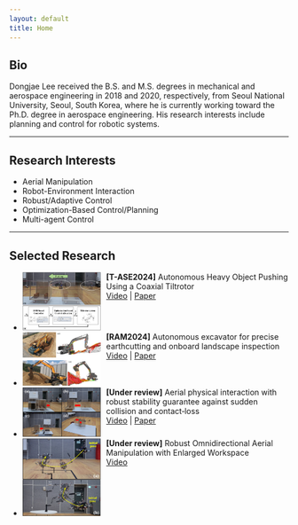 ```yaml
---
layout: default
title: Home
---
```


## Bio
Dongjae Lee received the B.S. and M.S. degrees in mechanical and aerospace engineering in 2018 and 2020, respectively, from Seoul National University, Seoul, South Korea, where he is currently working toward the Ph.D. degree in aerospace engineering. His research interests include planning and control for robotic systems.

---
## Research Interests
- Aerial Manipulation
- Robot-Environment Interaction
- Robust/Adaptive Control
- Optimization-Based Control/Planning
- Multi-agent Control

---
## Selected Research
<ul>
    <li>
        <div style="overflow: hidden; max-width: 700px; display: flex;">
            <div style="float: left; width: 30%; margin-right: 10px;">
                <img src="/img/2024tase.png" alt="selected_1" style="max-width: 100%; height: auto;" onclick="openModal(this.src)">
            </div>
            <div style="width: 70%;">
                <b>[T-ASE2024]</b> Autonomous Heavy Object Pushing Using a Coaxial Tiltrotor <br />
                <a href="https://www.youtube.com/watch?v=DW7YzORGIg8">Video</a> |
                <a href="/files/2024TASE.pdf">Paper</a>
            </div>
        </div>
    </li>
    <li>
        <div style="overflow: hidden; max-width: 700px; display: flex;">
            <div style="float: left; width: 30%; margin-right: 10px;">
                <img src="/img/2024ram.png" alt="selected_5" style="max-width: 100%; height: auto;" onclick="openModal(this.src)">
            </div>
            <div style="width: 70%;">
                <b>[RAM2024]</b> Autonomous excavator for precise earthcutting and onboard landscape inspection <br />
                <a href="https://www.youtube.com/watch?v=E4emCP-wNF4">Video</a> |
                <a href="/files/2024RAM.pdf">Paper</a>
            </div>
        </div>
    </li>
    <li>
        <div style="overflow: hidden; max-width: 700px; display: flex;">
            <div style="float: left; width: 30%; margin-right: 10px;">
                <img src="/img/tro_hybrid_sub.png" alt="selected_3" style="max-width: 100%; height: auto;" onclick="openModal(this.src)">
            </div>
            <div style="width: 70%;">
                <b>[Under review]</b> Aerial physical interaction with robust stability guarantee against sudden collision and contact‑loss <br />
                <a href="https://youtu.be/t0-__4vfCNQ">Video</a> |
                <a href="/files/2024TROrevision.pdf">Paper</a>
            </div>
        </div>
    </li>
    <li>
        <div style="overflow: hidden; max-width: 700px; display: flex;">
            <div style="float: left; width: 30%; margin-right: 10px;">
                <img src="/img/tro_omni_sub.png" alt="selected_4" style="max-width: 100%; height: auto;" onclick="openModal(this.src)">
            </div>
            <div style="width: 70%;">
                <b>[Under review]</b> Robust Omnidirectional Aerial Manipulation with Enlarged Workspace <br />
                <a href="https://youtu.be/VNJkj_3rb4g">Video</a>
                <!-- <a href="/files/2024IJRRsubmission.pdf">Paper</a> -->
            </div>
        </div>
    </li>
</ul>